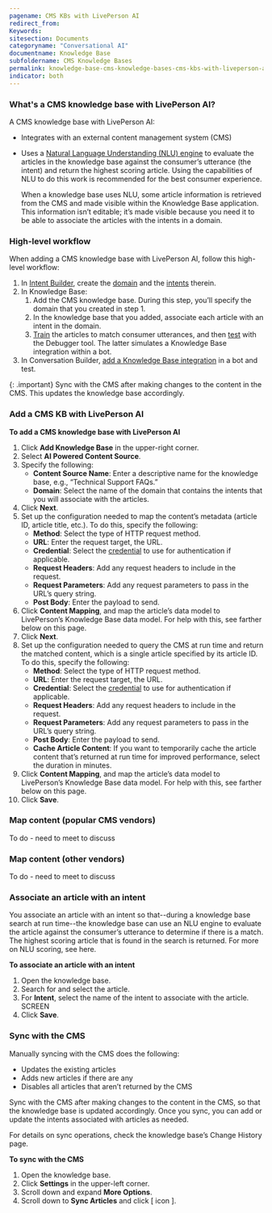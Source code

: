 ```yaml
---
pagename: CMS KBs with LivePerson AI
redirect_from:
Keywords:
sitesection: Documents
categoryname: "Conversational AI"
documentname: Knowledge Base
subfoldername: CMS Knowledge Bases
permalink: knowledge-base-cms-knowledge-bases-cms-kbs-with-liveperson-ai.html
indicator: both
---
```


### What's a CMS knowledge base with LivePerson AI?
A CMS knowledge base with LivePerson AI:

* Integrates with an external content management system (CMS)
* Uses a [Natural Language Understanding (NLU) engine](intent-builder-natural-language-understanding.html) to evaluate the articles in the knowledge base against the consumer’s utterance (the intent) and return the highest scoring article. Using the capabilities of NLU to do this work is recommended for the best consumer experience.

    When a knowledge base uses NLU, some article information is retrieved from the CMS and made visible within the Knowledge Base application. This information isn’t editable; it’s made visible because you need it to be able to associate the articles with the intents in a domain.

### High-level workflow
When adding a CMS knowledge base with LivePerson AI, follow this high-level workflow:

1. In [Intent Builder](intent-builder-overview.html), create the [domain](intent-builder-domains.html) and the [intents](intent-builder-intents.html) therein.
2. In Knowledge Base:
    1. Add the CMS knowledge base. During this step, you’ll specify the domain that you created in step 1.
    2. In the knowledge base that you added, associate each article with an intent in the domain.
    3. [Train](knowledge-base-common-common-tasks.html#train-a-knowledge-base) the articles to match consumer utterances, and then [test](knowledge-base-common-common-tasks.html#test-user-input) with the Debugger tool. The latter simulates a Knowledge Base integration within a bot.
3. In Conversation Builder, [add a Knowledge Base integration](conversation-builder-integrations-knowledge-base-integrations.html) in a bot and test.

{: .important}
Sync with the CMS after making changes to the content in the CMS. This updates the knowledge base accordingly.

### Add a CMS KB with LivePerson AI
**To add a CMS knowledge base with LivePerson AI**

1. Click **Add Knowledge Base** in the upper-right corner.
2. Select **AI Powered Content Source**.
3. Specify the following:
    * **Content Source Name**: Enter a descriptive name for the knowledge base, e.g., “Technical Support FAQs.”
    * **Domain**: Select the name of the domain that contains the intents that you will associate with the articles.
4. Click **Next**.
5. Set up the configuration needed to map the content’s metadata (article ID, article title, etc.). To do this, specify the following:
    * **Method**: Select the type of HTTP request method. 
    * **URL**: Enter the request target, the URL.
    * **Credential**: Select the [credential](bot-accounts-credentials.html) to use for authentication if applicable.
    * **Request Headers**: Add any request headers to include in the request.
    * **Request Parameters**: Add any request parameters to pass in the URL’s query string.
    * **Post Body**: Enter the payload to send.
6. Click **Content Mapping**, and map the article’s data model to LivePerson’s Knowledge Base data model. For help with this, see farther below on this page.
7. Click **Next**.
8. Set up the configuration needed to query the CMS at run time and return the matched content, which is a single article specified by its article ID. To do this, specify the following:
    * **Method**: Select the type of HTTP request method.
    * **URL**: Enter the request target, the URL.
    * **Credential**: Select the [credential](bot-accounts-credentials.html) to use for authentication if applicable.
    * **Request Headers**: Add any request headers to include in the request.
    * **Request Parameters**: Add any request parameters to pass in the URL’s query string.
    * **Post Body**: Enter the payload to send.
    * **Cache Article Content**: If you want to temporarily cache the article content that’s returned at run time for improved performance, select the duration in minutes. 
9. Click **Content Mapping**, and map the article’s data model to LivePerson’s Knowledge Base data model. For help with this, see farther below on this page.
10. Click **Save**.

### Map content (popular CMS vendors)
To do - need to meet to discuss

### Map content (other vendors)
To do - need to meet to discuss

### Associate an article with an intent
You associate an article with an intent so that--during a knowledge base search at run time--the knowledge base can use an NLU engine to evaluate the article against the consumer’s utterance to determine if there is a match. The highest scoring article that is found in the search is returned. For more on NLU scoring, see here.

**To associate an article with an intent**

1. Open the knowledge base.
2. Search for and select the article.
3. For **Intent**, select the name of the intent to associate with the article.
    SCREEN
4. Click **Save**.

### Sync with the CMS
Manually syncing with the CMS does the following:

* Updates the existing articles
* Adds new articles if there are any
* Disables all articles that aren’t returned by the CMS

Sync with the CMS after making changes to the content in the CMS, so that the knowledge base is updated accordingly. Once you sync, you can add or update the intents associated with articles as needed.

For details on sync operations, check the knowledge base’s Change History page.

**To sync with the CMS**

1. Open the knowledge base.
2. Click **Settings** in the upper-left corner.
3. Scroll down and expand **More Options**.
4. Scroll down to **Sync Articles** and click [ icon ].
